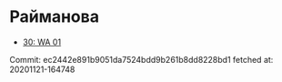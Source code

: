 # Райманова
- [30: WA 01](30.md)

Commit: ec2442e891b9051da7524bdd9b261b8dd8228bd1
 fetched at: 20201121-164748
